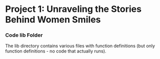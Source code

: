 # Project 1: Unraveling the Stories Behind Women Smiles
### Code lib Folder

The lib directory contains various files with function definitions (but only function definitions - no code that actually runs).
